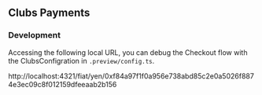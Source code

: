 ## Clubs Payments

### Development

Accessing the following local URL, you can debug the Checkout flow with the ClubsConfigration in `.preview/config.ts`.

http://localhost:4321/fiat/yen/0xf84a97f1f0a956e738abd85c2e0a5026f8874e3ec09c8f012159dfeeaab2b156
